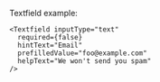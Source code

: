 Textfield example:

    <Textfield inputType="text"
      required={false}
      hintText="Email"
      prefilledValue="foo@example.com"
      helpText="We won't send you spam"
    />
